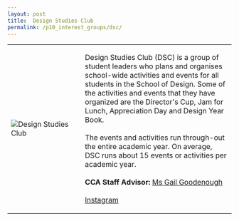 ```yaml
---
layout: post
title:  Design Studies Club
permalink: /p10_interest_groups/dsc/
---
```


<table>
    <tr>
        <td style="width:33%"><image src="{{site.baseurl}}/images/CCA_DSC.jpg" style="display:block;margin-left:auto;margin-right:auto;" alt="Design Studies Club"></image></td>
        <td>
            <p>
                Design Studies Club (DSC) is a group of student leaders who plans and organises school-wide activities and events for all students in the School of Design. Some of the activities and events that they have organized are the Director's Cup, Jam for Lunch, Appreciation Day and Design Year Book.<br>
                <br>
                The events and activities run through-out the entire academic year. On average, DSC runs about 15 events or activities per academic year.<br>
                <br>
                <b>CCA Staff Advisor:</b> <a href="mailto:gailg@tp.edu.sg">Ms Gail Goodenough</a><br>
                <br>
                <a href="https://www.instagram.com/designstudiesclub">Instagram</a>
            </p>
        </td>
    </tr>
 
</table>
